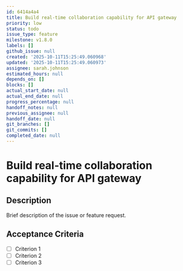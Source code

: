 ```yaml
---
id: 6414a4a4
title: Build real-time collaboration capability for API gateway
priority: low
status: todo
issue_type: feature
milestone: v1.8.0
labels: []
github_issue: null
created: '2025-10-11T15:25:49.060968'
updated: '2025-10-11T15:25:49.060973'
assignee: sarah.johnson
estimated_hours: null
depends_on: []
blocks: []
actual_start_date: null
actual_end_date: null
progress_percentage: null
handoff_notes: null
previous_assignee: null
handoff_date: null
git_branches: []
git_commits: []
completed_date: null
---
```


# Build real-time collaboration capability for API gateway

## Description

Brief description of the issue or feature request.

## Acceptance Criteria

- [ ] Criterion 1
- [ ] Criterion 2
- [ ] Criterion 3